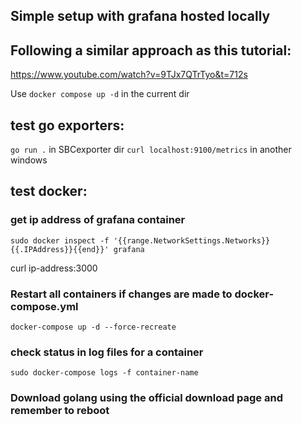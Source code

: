## Simple setup with grafana hosted locally

## Following a similar approach as this tutorial:
https://www.youtube.com/watch?v=9TJx7QTrTyo&t=712s

Use
``` docker compose up -d ```
in the current dir
## test go exporters:
``` go run . ``` in SBCexporter dir
```curl localhost:9100/metrics``` in another windows

## test docker:
### get ip address of grafana container
``` sudo docker inspect -f '{{range.NetworkSettings.Networks}}{{.IPAddress}}{{end}}' grafana ```

curl ip-address:3000

### Restart all containers if changes are made to docker-compose.yml
``` docker-compose up -d --force-recreate ```

### check status in log files for a container
```sudo docker-compose logs -f container-name ```
### Download golang using the official download page and remember to reboot